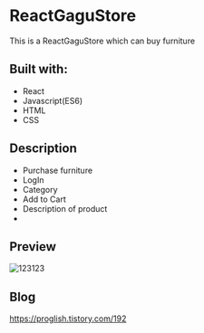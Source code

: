 # ReactGaguStore

This is a ReactGaguStore which can buy furniture

## Built with: 
 
- React
- Javascript(ES6)  
- HTML  
- CSS        

## Description 

- Purchase furniture
- LogIn
- Category
- Add to Cart
- Description of product
- 

## Preview 
![123123](https://user-images.githubusercontent.com/65179725/124517250-78159e80-de1e-11eb-8b71-a6b28346908d.png)

## Blog
https://proglish.tistory.com/192

 
  
